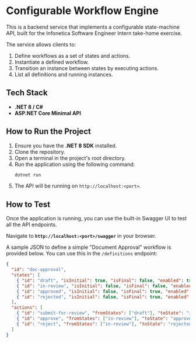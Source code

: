 # Configurable Workflow Engine

This is a backend service that implements a configurable state-machine API, built for the Infonetica Software Engineer Intern take-home exercise.

The service allows clients to:
1.  Define workflows as a set of states and actions.
2.  Instantiate a defined workflow.
3.  Transition an instance between states by executing actions.
4.  List all definitions and running instances.

## Tech Stack

* **.NET 8 / C#**
* **ASP.NET Core Minimal API**

## How to Run the Project

1.  Ensure you have the **.NET 8 SDK** installed.
2.  Clone the repository.
3.  Open a terminal in the project's root directory.
4.  Run the application using the following command:
    ```bash
    dotnet run
    ```
5.  The API will be running on `http://localhost:<port>`.

## How to Test

Once the application is running, you can use the built-in Swagger UI to test all the API endpoints.

Navigate to **`http://localhost:<port>/swagger`** in your browser.

A sample JSON to define a simple "Document Approval" workflow is provided below. You can use this in the `/definitions` endpoint:

```json
{
  "id": "doc-approval",
  "states": [
    { "id": "draft", "isInitial": true, "isFinal": false, "enabled": true },
    { "id": "in-review", "isInitial": false, "isFinal": false, "enabled": true },
    { "id": "approved", "isInitial": false, "isFinal": true, "enabled": true },
    { "id": "rejected", "isInitial": false, "isFinal": true, "enabled": true }
  ],
  "actions": [
    { "id": "submit-for-review", "fromStates": ["draft"], "toState": "in-review", "enabled": true },
    { "id": "approve", "fromStates": ["in-review"], "toState": "approved", "enabled": true },
    { "id": "reject", "fromStates": ["in-review"], "toState": "rejected", "enabled": true }
  ]
}